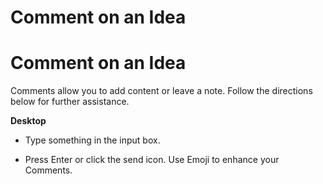 # Comment on an Idea

Comment on an Idea
==================

 Comments allow you to add content or leave a note. Follow the directions below for further assistance.



**Desktop** 

* Type something in the input box.


* Press Enter or click the send icon.
  Use Emoji to enhance your Comments.

 